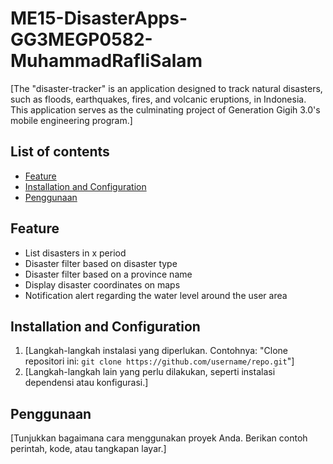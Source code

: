 # ME15-DisasterApps-GG3MEGP0582-MuhammadRafliSalam

[The "disaster-tracker" is an application designed to track natural disasters, such as floods, earthquakes, fires, 
and volcanic eruptions, in Indonesia. This application serves as the culminating project of Generation Gigih 3.0's mobile engineering program.]

## List of contents

- [Feature](#feature)
- [Installation and Configuration](#installation&configuration)
- [Penggunaan](#penggunaan)

## Feature

- List disasters in x period
- Disaster filter based on disaster type
- Disaster filter based on a province name
- Display disaster coordinates on maps
- Notification alert regarding the water level around the user area

## Installation and Configuration

1. [Langkah-langkah instalasi yang diperlukan. Contohnya: "Clone repositori ini: `git clone https://github.com/username/repo.git`"]
2. [Langkah-langkah lain yang perlu dilakukan, seperti instalasi dependensi atau konfigurasi.]

## Penggunaan

[Tunjukkan bagaimana cara menggunakan proyek Anda. Berikan contoh perintah, kode, atau tangkapan layar.]
